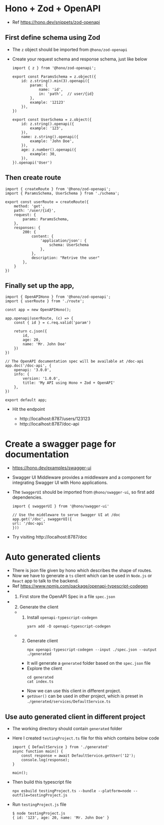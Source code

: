 # Hono + Zod + OpenAPI

- Ref https://hono.dev/snippets/zod-openapi

## First define schema using Zod

- The `z` object should be imported from `@hono/zod-openapi`
- Create your request schema and response schema, just like below

  ```
  import { z } from '@hono/zod-openapi';

  export const ParamsSchema = z.object({
      id: z.string().min(3).openapi({
          param: {
              name: 'id',
              in: 'path',  // user/{id}
          },
          example: '12123'
      }),
  })

  export const UserSchema = z.object({
      id: z.string().openapi({
          example: '123',
      }),
      name: z.string().openapi({
          example: 'John Doe',
      }),
      age: z.number().openapi({
          example: 30,
      }),
  }).openapi('User')
  ```

## Then create route

```
import { createRoute } from '@hono/zod-openapi';
import { ParamsSchema, UserSchema } from './schema';

export const userRoute = createRoute({
    method: 'get',
    path: '/user/{id}',
    request: {
        params: ParamsSchema,
    },
    responses: {
        200: {
            content: {
                'application/json': {
                    schema: UserSchema
                },
            },
            description: "Retrive the user"
        },
    }
})
```

## Finally set up the app,

```
import { OpenAPIHono } from '@hono/zod-openapi';
import { userRoute } from './route';

const app = new OpenAPIHono();

app.openapi(userRoute, (c) => {
    const { id } = c.req.valid('param')

    return c.json({
        id,
        age: 20,
        name: 'Mr. John Doe'
    })
})

// The OpenAPI documentation spec will be available at /doc-api
app.doc('/doc-api', {
    openapi: '3.0.0',
    info: {
        version: '1.0.0',
        title: 'My API using Hono + Zod + OpenAPI'
    },
})

export default app;
```

- Hit the endpoint

  - http://localhost:8787/users/123123
  - http://localhost:8787/doc-api

# Create a swagger page for documentation

- https://hono.dev/examples/swagger-ui
- Swagger UI Middleware provides a middleware and a component for integrating Swagger UI with Hono applications.
- The `SwaggerUI` should be imported from `@hono/swagger-ui`, so first add dependencies.

    ```
    import { swaggerUI } from '@hono/swagger-ui'

    // Use the middleware to serve Swagger UI at /doc
    app.get('/doc', swaggerUI({
    url: '/doc-api'
    }))
    ```

- Try visiting http://localhost:8787/doc

# Auto generated clients

- There is json file given by hono which describes the shape of routes.
- Now we have to generate a `ts` client which can be used in `Node.js` or `React` app to talk to the backend.
- Ref https://www.npmjs.com/package/openapi-typescript-codegen
- 1. First store the OpenAPI Spec in a file `spec.json`
- 2. Generate the client
  - 1. Install `openapi-typescript-codegen`
        ```
        yarn add -D openapi-typescript-codegen
        ```
  - 2. Generate client
        ```
        npx openapi-typescript-codegen --input ./spec.json --output ./generated
        ```
    - It will generate a `generated` folder based on the `spec.json` file
    - Explore the client
      ```
      cd generated
      cat index.ts
      ```
    - Now we can use this client in different project.
    - `getUser()` can be used in other project, which is preset in `./generated/services/DefaultService.ts`

## Use auto generated client in different project

- The working directory should contain `generated` folder
- Here I created `testingProject.ts` file for this which contains below code

    ```
    import { DefaultService } from './generated'
    async function main() {
        const response = await DefaultService.getUser('12');
        console.log(response);
    }

    main();
    ```

- Then build this typescript file

    ```
    npx esbuild testingProject.ts --bundle --platform=node --outfile=testingProject.js
    ```

- Run `testingProject.js` file

    ```
    $ node testingProject.js
    { id: '123', age: 20, name: 'Mr. John Doe' }
    ```
